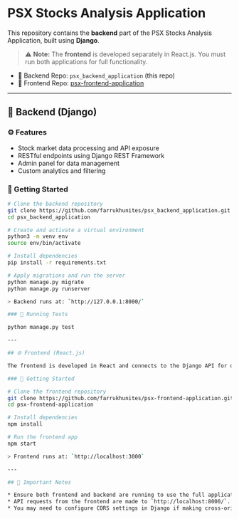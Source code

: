 # PSX Stocks Analysis Application

This repository contains the **backend** part of the PSX Stocks Analysis Application, built using **Django**.  
> ⚠️ **Note:** The **frontend** is developed separately in React.js. You must run both applications for full functionality.

- 🔗 Backend Repo: `psx_backend_application` (this repo)  
- 🔗 Frontend Repo: [psx-frontend-application](https://github.com/farrukhunites/psx-frontend-application)

---

## 🧠 Backend (Django)

### ⚙️ Features

- Stock market data processing and API exposure
- RESTful endpoints using Django REST Framework
- Admin panel for data management
- Custom analytics and filtering

### 🚀 Getting Started

```bash
# Clone the backend repository
git clone https://github.com/farrukhunites/psx_backend_application.git
cd psx_backend_application

# Create and activate a virtual environment
python3 -m venv env
source env/bin/activate

# Install dependencies
pip install -r requirements.txt

# Apply migrations and run the server
python manage.py migrate
python manage.py runserver

> Backend runs at: `http://127.0.0.1:8000/`

### 🧪 Running Tests

python manage.py test

---

## 🌐 Frontend (React.js)

The frontend is developed in React and connects to the Django API for data.

### 🚀 Getting Started

# Clone the frontend repository
git clone https://github.com/farrukhunites/psx-frontend-application.git
cd psx-frontend-application

# Install dependencies
npm install

# Run the frontend app
npm start

> Frontend runs at: `http://localhost:3000`

---

## 🔗 Important Notes

* Ensure both frontend and backend are running to use the full application.
* API requests from the frontend are made to `http://localhost:8000/`.
* You may need to configure CORS settings in Django if making cross-origin requests.
